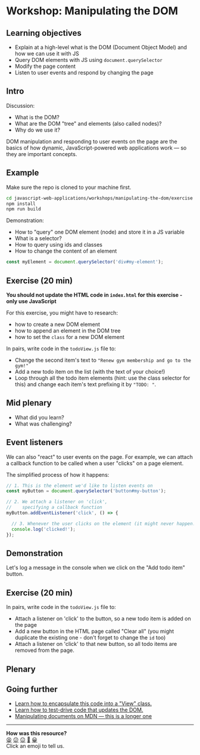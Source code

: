 # Workshop: Manipulating the DOM

## Learning objectives

  * Explain at a high-level what is the DOM (Document Object Model) and how we can use it with JS
  * Query DOM elements with JS using `document.querySelector`
  * Modify the page content
  * Listen to user events and respond by changing the page

## Intro

Discussion:
  * What is the DOM?
  * What are the DOM "tree" and elements (also called nodes)?
  * Why do we use it? 

DOM manipulation and responding to user events on the page are the basics of how dynamic, JavaScript-powered web applications work — so they are important concepts.

## Example

Make sure the repo is cloned to your machine first.

```bash
cd javascript-web-applications/workshops/manipulating-the-dom/exercise
npm install
npm run build
```


Demonstration:
  * How to "query" one DOM element (node) and store it in a JS variable
  * What is a selector?
  * How to query using ids and classes
  * How to change the content of an element

```js
const myElement = document.querySelector('div#my-element');
```

## Exercise (20 min)

**You should not update the HTML code in `index.html` for this exercise - only use JavaScript**

For this exercise, you might have to research:
  * how to create a new DOM element
  * how to append an element in the DOM tree
  * how to set the `class` for a new DOM element

In pairs, write code in the `todoView.js` file to:
  * Change the second item's text to `"Renew gym membership and go to the gym!"`
  * Add a new todo item on the list (with the text of your choice!)
  * Loop through all the todo item elements (hint: use the class selector for this) and change each item's text prefixing it by `"TODO: "`.

## Mid plenary
  * What did you learn?
  * What was challenging?

## Event listeners

We can also "react" to user events on the page. For example, we can attach a callback function to be called when a user "clicks" on a page element.

The simplified process of how it happens:

```js
// 1. This is the element we'd like to listen events on
const myButton = document.querySelector('button#my-button');

// 2. We attach a listener on 'click', 
//    specifying a callback function
myButton.addEventListener('click', () => {

  // 3. Whenever the user clicks on the element (it might never happen!), the callback will be executed
  console.log('clicked!');
});
```

## Demonstration

Let's log a message in the console when we click on the "Add todo item" button.

## Exercise (20 min)

In pairs, write code in the `todoView.js` file to:
  * Attach a listener on 'click' to the button, so a new todo item is added on the page
  * Add a new button in the HTML page called "Clear all" (you might duplicate the existing one - don't forget to change the `id` too)
  * Attach a listener on 'click' to that new button, so all todo items are removed from the page.

## Plenary


## Going further
 * [Learn how to encapsulate this code into a "View" class.](../../pills/manipulating_dom_with_javascript.md#how-to-encapsulate-inside-a-"view"-class)
 * [Learn how to test-drive code that updates the DOM.](../../pills/manipulating_dom_with_javascript.md#how-to-test-javascript-code-that-changes-the-web-page)
 * [Manipulating documents on MDN — this is a longer one](https://developer.mozilla.org/en-US/docs/Learn/JavaScript/Client-side_web_APIs/Manipulating_documents)

<!-- BEGIN GENERATED SECTION DO NOT EDIT -->

---

**How was this resource?**  
[😫](https://airtable.com/shrUJ3t7KLMqVRFKR?prefill_Repository=makersacademy/javascript-web-applications&prefill_File=workshops/manipulating-the-dom/README.md&prefill_Sentiment=😫) [😕](https://airtable.com/shrUJ3t7KLMqVRFKR?prefill_Repository=makersacademy/javascript-web-applications&prefill_File=workshops/manipulating-the-dom/README.md&prefill_Sentiment=😕) [😐](https://airtable.com/shrUJ3t7KLMqVRFKR?prefill_Repository=makersacademy/javascript-web-applications&prefill_File=workshops/manipulating-the-dom/README.md&prefill_Sentiment=😐) [🙂](https://airtable.com/shrUJ3t7KLMqVRFKR?prefill_Repository=makersacademy/javascript-web-applications&prefill_File=workshops/manipulating-the-dom/README.md&prefill_Sentiment=🙂) [😀](https://airtable.com/shrUJ3t7KLMqVRFKR?prefill_Repository=makersacademy/javascript-web-applications&prefill_File=workshops/manipulating-the-dom/README.md&prefill_Sentiment=😀)  
Click an emoji to tell us.

<!-- END GENERATED SECTION DO NOT EDIT -->
